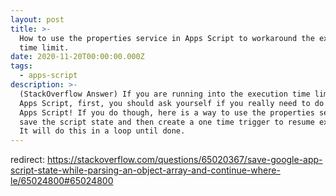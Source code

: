 ```yaml
---
layout: post
title: >-
  How to use the properties service in Apps Script to workaround the execution
  time limit.
date: 2020-11-20T00:00:00.000Z
tags:
  - apps-script
description: >-
  (StackOverflow Answer) If you are running into the execution time limit of
  Apps Script, first, you should ask yourself if you really need to do this in
  Apps Script! If you do though, here is a way to use the properties service to
  save the script state and then create a one time trigger to resume execution.
  It will do this in a loop until done.
---
```


redirect: https://stackoverflow.com/questions/65020367/save-google-app-script-state-while-parsing-an-object-array-and-continue-where-le/65024800#65024800

